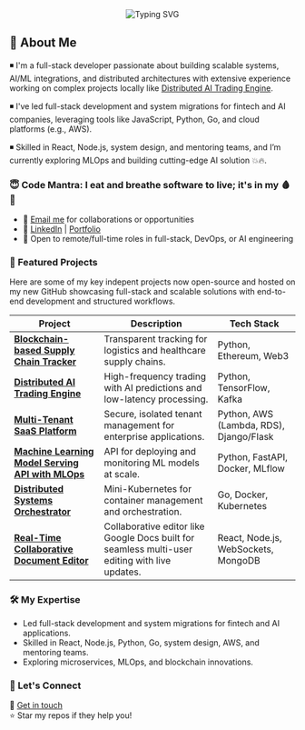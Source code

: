 <div align="center">
  <img src="https://readme-typing-svg.herokuapp.com?font=Fira+Code&pause=1000&color=0080FF&center=true&vCenter=true&width=435&lines=👋Hi%2C+I'm+Moses+Achi🤝" alt="Typing SVG" />
</div>

## 📖 About Me
◾️ I'm a full-stack developer passionate about building scalable systems, AI/ML integrations, and distributed architectures with extensive experience working on complex projects locally like [Distributed AI Trading Engine](https://github.com/mosesachizz/distributed-ai-trading-engine).

◾️ I've led full-stack development and system migrations for fintech and AI companies, leveraging tools like JavaScript, Python, Go, and cloud platforms (e.g., AWS).

◾️ Skilled in React, Node.js, system design, and mentoring teams, and I’m currently exploring MLOps and building cutting-edge AI solution 💥🔥.

### 😇 Code Mantra: I eat and breathe software to live; it's in my 🩸🧬

- 📧 [Email me](mailto:mosesachi.me@gmail.com) for collaborations or opportunities
- 🔗 [LinkedIn](https://linkedin.com/in/achimoses) | [Portfolio](https://mosesachizz.github.io/)
- 💼 Open to remote/full-time roles in full-stack, DevOps, or AI engineering

### 🚀 Featured Projects
Here are some of my key indepent projects now open-source and hosted on my new GitHub showcasing full-stack and scalable solutions with end-to-end development and structured workflows.

| Project  | Description | Tech Stack |
|---------|-------------|------------|
| [**Blockchain-based Supply Chain Tracker**](https://github.com/mosesachizz/blockchain-supply-chain-tracker) | Transparent tracking for logistics and healthcare supply chains. | Python, Ethereum, Web3 |
| [**Distributed AI Trading Engine**](https://github.com/mosesachizz/distributed-ai-trading-engine) | High-frequency trading with AI predictions and low-latency processing. | Python, TensorFlow, Kafka | [Repo](https://github.com/mosesachizz/distributed-ai-trading-engine) |
| [**Multi-Tenant SaaS Platform**](https://github.com/mosesachizz/multi-tenant-saas-platform) | Secure, isolated tenant management for enterprise applications. | Python, AWS (Lambda, RDS), Django/Flask | [Repo](https://github.com/mosesachizz/multi-tenant-saas-platform) |
| [**Machine Learning Model Serving API with MLOps**](https://github.com/mosesachizz/ml-model-serving) | API for deploying and monitoring ML models at scale. | Python, FastAPI, Docker, MLflow | [Repo](https://github.com/mosesachizz/ml-model-serving) |
| [**Distributed Systems Orchestrator**](https://github.com/mosesachizz/distributed-orchestrator) | Mini-Kubernetes for container management and orchestration. | Go, Docker, Kubernetes | [Repo](https://github.com/mosesachizz/distributed-orchestrator) |
| [**Real-Time Collaborative Document Editor**](https://github.com/mosesachizz/real-time-doc-editor) | Collaborative editor like Google Docs built for seamless multi-user editing  with live updates. | React, Node.js, WebSockets, MongoDB | [Repo](https://github.com/mosesachizz/real-time-doc-editor) |

### 🛠️ My Expertise
- Led full-stack development and system migrations for fintech and AI applications.
- Skilled in React, Node.js, Python, Go, system design, AWS, and mentoring teams.
- Exploring microservices, MLOps, and blockchain innovations.

### 🤝 Let's Connect
📧 [Get in touch](mailto:mosesachi.me@gmail.com)  
⭐ Star my repos if they help you!
